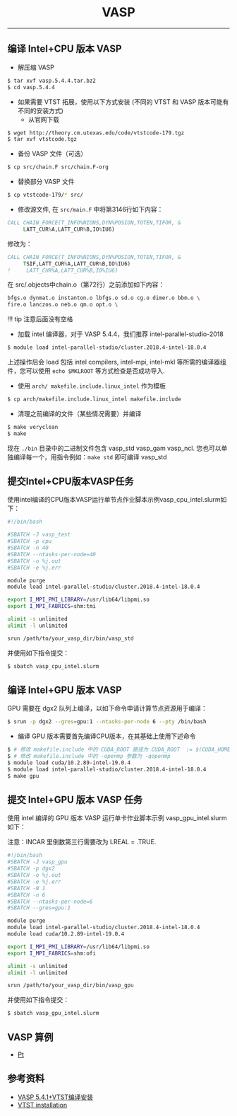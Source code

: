 # <center>VASP<center/>

-------
## 编译 Intel+CPU 版本 VASP

- 解压缩 VASP
```bash
$ tar xvf vasp.5.4.4.tar.bz2
$ cd vasp.5.4.4
```
- 如果需要 VTST 拓展，使用以下方式安装 (不同的 VTST 和 VASP 版本可能有不同的安装方式)
  - 从官网下载
```bash
$ wget http://theory.cm.utexas.edu/code/vtstcode-179.tgz
$ tar xvf vtstcode.tgz
```
  - 备份 VASP 文件（可选）
```bash
$ cp src/chain.F src/chain.F-org
```
  - 替换部分 VASP 文件
```bash
$ cp vtstcode-179/* src/
```
  - 修改源文件, 在 `src/main.F` 中将第3146行如下内容：
```fortran
CALL CHAIN_FORCE(T_INFO%NIONS,DYN%POSION,TOTEN,TIFOR, &
     LATT_CUR%A,LATT_CUR%B,IO%IU6)
```
修改为：
```fortran
CALL CHAIN_FORCE(T_INFO%NIONS,DYN%POSION,TOTEN,TIFOR, &
     TSIF,LATT_CUR%A,LATT_CUR%B,IO%IU6)
!     LATT_CUR%A,LATT_CUR%B,IO%IU6)
```
在 src/.objects中chain.o（第72行）之前添加如下内容：
```bash
bfgs.o dynmat.o instanton.o lbfgs.o sd.o cg.o dimer.o bbm.o \
fire.o lanczos.o neb.o qm.o opt.o \
```

!!! tip
    注意后面没有空格

- 加载 intel 编译器，对于 VASP 5.4.4，我们推荐 intel-parallel-studio-2018
```bash
$ module load intel-parallel-studio/cluster.2018.4-intel-18.0.4
```
上述操作后会 load 包括 intel compilers, intel-mpi, intel-mkl 等所需的编译器组件，您可以使用 ``echo $MKLROOT`` 等方式检查是否成功导入.

- 使用 `arch/ makefile.include.linux_intel` 作为模板
```bash
$ cp arch/makefile.include.linux_intel makefile.include
```

- 清理之前编译的文件（某些情况需要）并编译
```bash
$ make veryclean
$ make
```
现在 `./bin` 目录中的二进制文件包含 vasp_std vasp_gam vasp_ncl. 您也可以单独编译每一个，用指令例如：`make std` 即可编译 vasp_std

## 提交Intel+CPU版本VASP任务

使用intel编译的CPU版本VASP运行单节点作业脚本示例vasp_cpu_intel.slurm如下：

```bash
#!/bin/bash

#SBATCH -J vasp_test
#SBATCH -p cpu
#SBATCH -n 40
#SBATCH --ntasks-per-node=40
#SBATCH -o %j.out
#SBATCH -e %j.err

module purge
module load intel-parallel-studio/cluster.2018.4-intel-18.0.4

export I_MPI_PMI_LIBRARY=/usr/lib64/libpmi.so
export I_MPI_FABRICS=shm:tmi

ulimit -s unlimited
ulimit -l unlimited

srun /path/to/your_vasp_dir/bin/vasp_std
```

并使用如下指令提交：

```bash
$ sbatch vasp_cpu_intel.slurm
```

## 编译 Intel+GPU 版本 VASP

GPU 需要在 dgx2 队列上编译，以如下命令申请计算节点资源用于编译：
```bash
$ srun -p dgx2 --gres=gpu:1 --ntasks-per-node 6 --pty /bin/bash
```

- 编译 GPU 版本需要首先编译CPU版本，在其基础上使用下述命令

```bash
$ # 修改 makefile.include 中的 CUDA_ROOT 路径为 CUDA_ROOT  := $(CUDA_HOME)
$ # 修改 makefile.include 中的 -openmp 参数为 -qopenmp
$ module load cuda/10.2.89-intel-19.0.4
$ module load intel-parallel-studio/cluster.2018.4-intel-18.0.4
$ make gpu
```

## 提交 Intel+GPU 版本 VASP 任务

使用 intel 编译的 GPU 版本 VASP 运行单卡作业脚本示例 vasp_gpu_intel.slurm 如下：

注意：INCAR 里倒数第三行需要改为 LREAL = .TRUE.

```bash
#!/bin/bash
#SBATCH -J vasp_gpu
#SBATCH -p dgx2
#SBATCH -o %j.out
#SBATCH -e %j.err
#SBATCH -N 1
#SBATCH -n 6
#SBATCH --ntasks-per-node=6
#SBATCH --gres=gpu:1

module purge
module load intel-parallel-studio/cluster.2018.4-intel-18.0.4
module load cuda/10.2.89-intel-19.0.4

export I_MPI_PMI_LIBRARY=/usr/lib64/libpmi.so
export I_MPI_FABRICS=shm:ofi

ulimit -s unlimited
ulimit -l unlimited

srun /path/to/your_vasp_dir/bin/vasp_gpu
```

并使用如下指令提交：

```bash
$ sbatch vasp_gpu_intel.slurm
```

## VASP 算例
- [Pt](https://hpc.sjtu.edu.cn/Item/docs/mp-126_Pt.tar.gz)


## 参考资料

- [VASP 5.4.1+VTST编译安装](http://hmli.ustc.edu.cn/doc/app/vasp.5.4.1-vtst.htm)
- [VTST installation](http://theory.cm.utexas.edu/vtsttools/installation.html)
